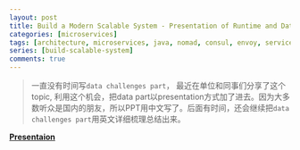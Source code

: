 ```yaml
---
layout: post
title: Build a Modern Scalable System - Presentation of Runtime and Data Layers Challenges(in Chinese) 
categories: [microservices]
tags: [architecture, microservices, java, nomad, consul, envoy, servicemesh]
series: [build-scalable-system]
comments: true
---
```


> 一直没有时间写`data challenges part`， 最近在单位和同事们分享了这个topic, 利用这个机会，把data part以presentation方式加了进去。因为大多数听众是国内的朋友，所以PPT用中文写了。后面有时间，还会继续把`data challenges part`用英文详细梳理总结出来。

**[Presentaion](https://leezhenghui.github.io/assets/materials/build-scalable-system/msa-evolution.html)**
